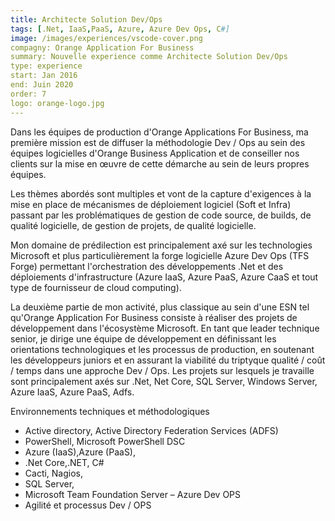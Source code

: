 ```yaml
---
title: Architecte Solution Dev/Ops
tags: [.Net, IaaS,PaaS, Azure, Azure Dev Ops, C#]
image: /images/experiences/vscode-cover.png
compagny: Orange Application For Business
summary: Nouvelle experience comme Architecte Solution Dev/Ops
type: experience
start: Jan 2016
end: Juin 2020
order: 7
logo: orange-logo.jpg
---
```

Dans les équipes de production d'Orange Applications For Business, ma première mission est de diffuser la méthodologie Dev / Ops au sein des équipes logicielles d'Orange Business Application et de conseiller nos clients sur la mise en œuvre de cette démarche au sein de leurs propres équipes.

Les thèmes abordés sont multiples et vont de la capture d'exigences à la mise en place de mécanismes de déploiement logiciel (Soft et Infra) passant par les problématiques de gestion de code source, de builds, de qualité logicielle, de gestion de projets, de qualité logicielle.

Mon domaine de prédilection est principalement axé sur les technologies Microsoft et plus particulièrement la forge logicielle Azure Dev Ops (TFS Forge) permettant l'orchestration des développements .Net et des déploiements d'infrastructure (Azure IaaS, Azure PaaS, Azure CaaS et tout type de fournisseur de cloud computing).

La deuxième partie de mon activité, plus classique au sein d'une ESN tel qu'Orange Application For Business consiste à réaliser des projets de développement dans l'écosystème Microsoft. En tant que leader technique senior, je dirige une équipe de développement en définissant les orientations technologiques et les processus de production, en soutenant les développeurs juniors et en assurant la viabilité du triptyque qualité / coût / temps dans une approche Dev / Ops. Les projets sur lesquels je travaille sont principalement axés sur .Net, Net Core, SQL Server, Windows Server, Azure IaaS, Azure PaaS, Adfs.

Environnements techniques et méthodologiques

- Active directory, Active Directory Federation Services (ADFS)
- PowerShell, Microsoft PowerShell DSC
- Azure (IaaS),Azure (PaaS),
- .Net Core,.NET, C#
- Cacti, Nagios,
- SQL Server,
- Microsoft Team Foundation Server – Azure Dev OPS
- Agilité et processus Dev / OPS
